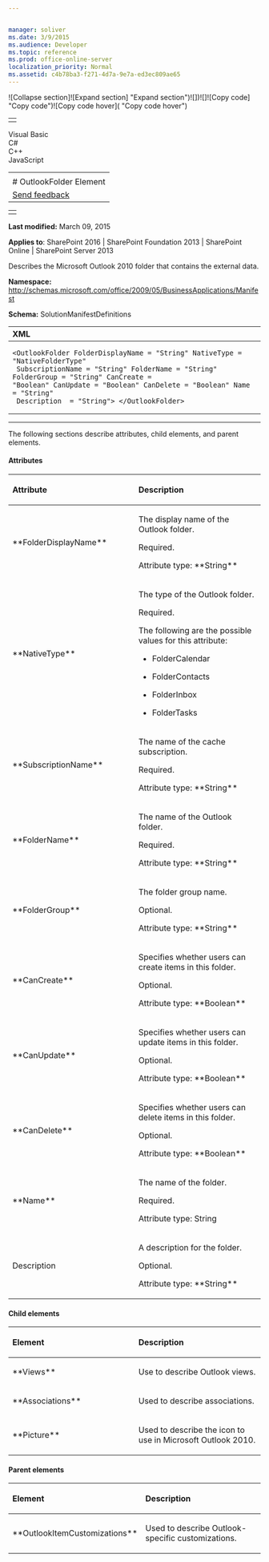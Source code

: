 ```yaml
---


manager: soliver
ms.date: 3/9/2015
ms.audience: Developer
ms.topic: reference
ms.prod: office-online-server
localization_priority: Normal
ms.assetid: c4b78ba3-f271-4d7a-9e7a-ed3ec809ae65
---
```


![Collapse
section]![Expand
section] "Expand section")![]()![])![]![]()![Copy
code] "Copy code")![Copy code
hover]( "Copy code hover")
<table>
<tbody>
<tr class="odd">
<td align="left"></td>
</tr>
</tbody>
</table>

Visual Basic  
C\#  
C++  
JavaScript  

<table>
<tbody>
<tr class="odd">
<td align="left"><span id="runningHeaderText"></span></td>
</tr>
<tr class="even">
<td align="left"># OutlookFolder Element</td>
</tr>
<tr class="odd">
<td align="left"><span id="headfeedbackarea" class="feedbackhead"><a href="javascript:SubmitFeedback(&#39;docthis@Microsoft.com&#39;,&#39;&#39;,&#39;&#39;,&#39;&#39;,&#39;1.0.18082.1225&#39;,&#39;%0\dThank%20you%20for%20your%20feedback.%20The%20developer%20writing%20teams%20use%20your%20feedback%20to%20improve%20documentation.%20While%20we%20are%20reviewing%20your%20feedback,%20we%20may%20send%20you%20e-mail%20to%20ask%20for%20clarification%20or%20feedback%20on%20a%20solution.%20We%20do%20not%20use%20your%20e-mail%20address%20for%20any%20other%20purpose%20and%20we%20delete%20it%20after%20we%20finish%20our%20review.%0\AFor%20further%20information%20about%20the%20privacy%20policies%20of%20Microsoft,%20please%20see%20http://privacy.microsoft.com/en-us/default.aspx.%0\A%0\d&#39;,&#39;Customer%20feedback&#39;);">Send feedback</a></span></td>
</tr>
</tbody>
</table>

<table>
<colgroup>
<col width="100%" />
</colgroup>
<tbody>
<tr class="odd">
<td align="left"></td>
</tr>
</tbody>
</table>

**Last modified:** March 09, 2015

**Applies to**: SharePoint 2016 | SharePoint Foundation 2013 |
SharePoint Online | SharePoint Server 2013

Describes the Microsoft Outlook 2010 folder that contains the external
data.

**Namespace:**
http://schemas.microsoft.com/office/2009/05/BusinessApplications/Manifest

**Schema:** SolutionManifestDefinitions

<span codelanguage="xmlLang"></span>
<table>
<colgroup>
<col width="100%" />
</colgroup>
<thead>
<tr class="header">
<th align="left">XML</th>
</tr>
</thead>
<tbody>
<tr class="odd">
<td align="left"><pre><code>&lt;OutlookFolder FolderDisplayName = &quot;String&quot; NativeType = &quot;NativeFolderType&quot;
 SubscriptionName = &quot;String&quot; FolderName = &quot;String&quot; FolderGroup = &quot;String&quot; CanCreate = 
&quot;Boolean&quot; CanUpdate = &quot;Boolean&quot; CanDelete = &quot;Boolean&quot; Name = &quot;String&quot;
 Description  = &quot;String&quot;&gt; &lt;/OutlookFolder&gt;</code></pre></td>
</tr>
</tbody>
</table>


--------------------------------------------------------------------------------------------------------------------------------------------------------------------------------------------------------------------------------------

The following sections describe attributes, child elements, and parent
elements.

#### Attributes

<table>
<colgroup>
<col width="50%" />
<col width="50%" />
</colgroup>
<thead>
<tr class="header">
<th align="left"><p>Attribute</p></th>
<th align="left"><p>Description</p></th>
</tr>
</thead>
<tbody>
<tr class="odd">
<td align="left"><p>**FolderDisplayName**</p></td>
<td align="left"><p>The display name of the Outlook folder.</p>
<p>Required.</p>
<p>Attribute type: **String**</p></td>
</tr>
<tr class="even">
<td align="left"><p>**NativeType**</p></td>
<td align="left"><p>The type of the Outlook folder.</p>
<p>Required.</p>
<p>The following are the possible values for this attribute:</p>
<ul>
<li><p>FolderCalendar</p></li>
<li><p>FolderContacts</p></li>
<li><p>FolderInbox</p></li>
<li><p>FolderTasks</p></li>
</ul></td>
</tr>
<tr class="odd">
<td align="left"><p>**SubscriptionName**</p></td>
<td align="left"><p>The name of the cache subscription.</p>
<p>Required.</p>
<p>Attribute type: **String**</p></td>
</tr>
<tr class="even">
<td align="left"><p>**FolderName**</p></td>
<td align="left"><p>The name of the Outlook folder.</p>
<p>Required.</p>
<p>Attribute type: **String**</p></td>
</tr>
<tr class="odd">
<td align="left"><p>**FolderGroup**</p></td>
<td align="left"><p>The folder group name.</p>
<p>Optional.</p>
<p>Attribute type: **String**</p></td>
</tr>
<tr class="even">
<td align="left"><p>**CanCreate**</p></td>
<td align="left"><p>Specifies whether users can create items in this folder.</p>
<p>Optional.</p>
<p>Attribute type: **Boolean**</p></td>
</tr>
<tr class="odd">
<td align="left"><p>**CanUpdate**</p></td>
<td align="left"><p>Specifies whether users can update items in this folder.</p>
<p>Optional.</p>
<p>Attribute type: **Boolean**</p></td>
</tr>
<tr class="even">
<td align="left"><p>**CanDelete**</p></td>
<td align="left"><p>Specifies whether users can delete items in this folder.</p>
<p>Optional.</p>
<p>Attribute type: **Boolean**</p></td>
</tr>
<tr class="odd">
<td align="left"><p>**Name**</p></td>
<td align="left"><p>The name of the folder.</p>
<p>Required.</p>
<p>Attribute type: String</p></td>
</tr>
<tr class="even">
<td align="left"><p>Description</p></td>
<td align="left"><p>A description for the folder.</p>
<p>Optional.</p>
<p>Attribute type: **String**</p></td>
</tr>
</tbody>
</table>

#### Child elements

<table>
<colgroup>
<col width="50%" />
<col width="50%" />
</colgroup>
<thead>
<tr class="header">
<th align="left"><p>Element</p></th>
<th align="left"><p>Description</p></th>
</tr>
</thead>
<tbody>
<tr class="odd">
<td align="left"><p>**Views**</p></td>
<td align="left"><p>Use to describe Outlook views.</p></td>
</tr>
<tr class="even">
<td align="left"><p>**Associations**</p></td>
<td align="left"><p>Used to describe associations.</p></td>
</tr>
<tr class="odd">
<td align="left"><p>**Picture**</p></td>
<td align="left"><p>Used to describe the icon to use in Microsoft Outlook 2010.</p></td>
</tr>
</tbody>
</table>

#### Parent elements

<table>
<colgroup>
<col width="50%" />
<col width="50%" />
</colgroup>
<thead>
<tr class="header">
<th align="left"><p>Element</p></th>
<th align="left"><p>Description</p></th>
</tr>
</thead>
<tbody>
<tr class="odd">
<td align="left"><p>**OutlookItemCustomizations**</p></td>
<td align="left"><p>Used to describe Outlook-specific customizations.</p></td>
</tr>
</tbody>
</table>









